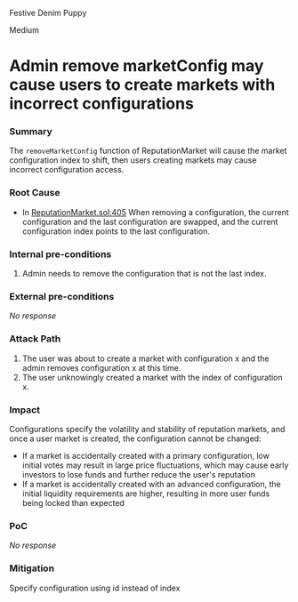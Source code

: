 Festive Denim Puppy

Medium

# Admin remove marketConfig may cause users to create markets with incorrect configurations

### Summary

The `removeMarketConfig` function of ReputationMarket will cause the market configuration index to shift, then users creating markets may cause incorrect configuration access.

### Root Cause

- In [ReputationMarket.sol:405](https://github.com/sherlock-audit/2024-11-ethos-network-ii/blob/57c02df7c56f0b18c681a89ebccc28c86c72d8d8/ethos/packages/contracts/contracts/ReputationMarket.sol#L405) When removing a configuration, the current configuration and the last configuration are swapped, and the current configuration index points to the last configuration.

### Internal pre-conditions

1. Admin needs to remove the configuration that is not the last index. 

### External pre-conditions

_No response_

### Attack Path

1. The user was about to create a market with configuration x and the admin removes configuration x at this time. 
2. The user unknowingly created a market with the index of configuration x.

### Impact

Configurations specify the volatility and stability of reputation markets, and once a user market is created, the configuration cannot be changed:
- If a market is accidentally created with a primary configuration, low initial votes may result in large price fluctuations, which may cause early investors to lose funds and further reduce the user's reputation
- If a market is accidentally created with an advanced configuration, the initial liquidity requirements are higher, resulting in more user funds being locked than expected

### PoC

_No response_

### Mitigation

Specify configuration using id instead of index